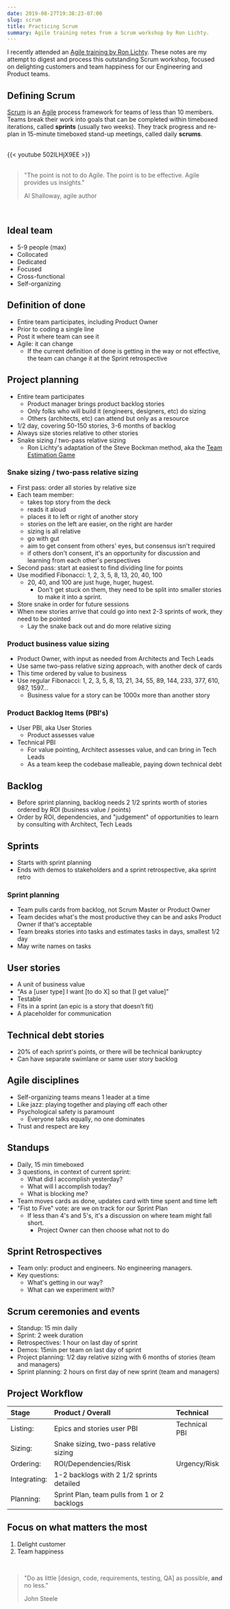 ```yaml
---
date: 2019-08-27T19:38:23-07:00
slug: scrum
title: Practicing Scrum
summary: Agile training notes from a Scrum workshop by Ron Lichty.
---
```


I recently attended an [Agile training by Ron Lichty](https://ronlichty.com/).
These notes are my attempt to digest and process this outstanding Scrum workshop,
focused on delighting customers and team happiness for our Engineering and
Product teams.

## Defining Scrum

[Scrum](https://en.wikipedia.org/wiki/Scrum_%28software_development%29) is an
[Agile](https://en.wikipedia.org/wiki/Agile_software_development)
process framework for teams of less than 10 members. Teams break their work
into goals that can be completed within timeboxed iterations, called **sprints**
(usually two weeks). They track progress and re-plan in 15-minute timeboxed
stand-up meetings, called daily **scrums**.

<br />
{{< youtube 502ILHjX9EE >}}
<br />
<br />

> "The point is not to do Agile. The point is to be effective. Agile provides us insights."
>
> Al Shalloway, agile author

<br />

## Ideal team

- 5-9 people (max)
- Collocated
- Dedicated
- Focused
- Cross-functional
- Self-organizing

## Definition of done

- Entire team participates, including Product Owner
- Prior to coding a single line
- Post it where team can see it
- Agile: it can change
  - If the current definition of done is getting in the way or not effective,
    the team can change it at the Sprint retrospective

## Project planning

- Entire team participates
  - Product manager brings product backlog stories
  - Only folks who will build it (engineers, designers, etc) do sizing
  - Others (architects, etc) can attend but only as a resource
- 1/2 day, covering 50-150 stories, 3-6 months of backlog
- Always size stories relative to other stories
- Snake sizing / two-pass relative sizing
  - Ron Lichty's adaptation of the Steve Bockman method, aka
    the [Team Estimation Game](https://www.agilelearninglabs.com/2012/05/how-to-play-the-team-estimation-game/)

### Snake sizing / two-pass relative sizing

- First pass: order all stories by relative size
- Each team member:
  - takes top story from the deck
  - reads it aloud
  - places it to left or right of another story
  - stories on the left are easier, on the right are harder
  - sizing is all relative
  - go with gut
  - aim to get consent from others' eyes, but consensus isn't required
  - if others don't consent, it's an opportunity for discussion and learning from each other's perspectives
- Second pass: start at easiest to find dividing line for points
- Use modified Fibonacci: 1, 2, 3, 5, 8, 13, 20, 40, 100
  - 20, 40, and 100 are just huge, huger, hugest.
    - Don't get stuck on them, they need to be split into smaller stories to make it into a sprint.
- Store snake in order for future sessions
- When new stories arrive that could go into next 2-3 sprints of work, they need to be pointed
  - Lay the snake back out and do more relative sizing

### Product business value sizing

- Product Owner, with input as needed from Architects and Tech Leads
- Use same two-pass relative sizing approach, with another deck of cards
- This time ordered by value to business
- Use regular Fibonacci: 1, 2, 3, 5, 8, 13, 21, 34, 55, 89, 144, 233, 377, 610, 987, 1597...
  - Business value for a story can be 1000x more than another story

### Product Backlog Items (PBI's)

- User PBI, aka User Stories
  - Product assesses value
- Technical PBI
  - For value pointing, Architect assesses value, and can bring in Tech Leads
  - As a team keep the codebase malleable, paying down technical debt

## Backlog

- Before sprint planning, backlog needs 2 1/2 sprints worth of stories ordered
  by ROI (business value / points)
- Order by ROI, dependencies, and "judgement" of opportunities to learn by
  consulting with Architect, Tech Leads

## Sprints

- Starts with sprint planning
- Ends with demos to stakeholders and a sprint retrospective, aka sprint retro

### Sprint planning

- Team pulls cards from backlog, not Scrum Master or Product Owner
- Team decides what's the most productive they can be and asks Product Owner if that's acceptable
- Team breaks stories into tasks and estimates tasks in days, smallest 1/2 day
- May write names on tasks

## User stories

- A unit of business value
- "As a [user type] I want [to do X] so that [I get value]"
- Testable
- Fits in a sprint (an epic is a story that doesn’t fit)
- A placeholder for communication

## Technical debt stories

- 20% of each sprint's points, or there will be technical bankruptcy
- Can have separate swimlane or same user story backlog

## Agile disciplines

- Self-organizing teams means 1 leader at a time
- Like jazz: playing together and playing off each other
- Psychological safety is paramount
  - Everyone talks equally, no one dominates
- Trust and respect are key

## Standups

- Daily, 15 min timeboxed
- 3 questions, in context of current sprint:
  - What did I accomplish yesterday?
  - What will I accomplish today?
  - What is blocking me?
- Team moves cards as done, updates card with time spent and time left
- "Fist to Five" vote: are we on track for our Sprint Plan
  - If less than 4's and 5's, it's a discussion on where team might fall short.
    - Project Owner can then choose what not to do

## Sprint Retrospectives

- Team only: product and engineers. No engineering managers.
- Key questions:
  - What's getting in our way?
  - What can we experiment with?

## Scrum ceremonies and events

- Standup: 15 min daily
- Sprint: 2 week duration
- Retrospectives: 1 hour on last day of sprint
- Demos: 15min per team on last day of sprint
- Project planning: 1/2 day relative sizing with 6 months of stories (team and managers)
- Sprint planning: 2 hours on first day of new sprint (team and managers)

## Project Workflow

| Stage        | Product / Overall                            | Technical     |
| :----------- | :------------------------------------------- | :------------ |
| Listing:     | Epics and stories user PBI                   | Technical PBI |
| Sizing:      | Snake sizing, two-pass relative sizing       |
| Ordering:    | ROI/Dependencies/Risk                        | Urgency/Risk  |
| Integrating: | 1-2 backlogs with 2 1/2 sprints detailed     |
| Planning:    | Sprint Plan, team pulls from 1 or 2 backlogs |

## Focus on what matters the most

1. Delight customer
2. Team happiness

<br />

> "Do as little [design, code, requirements, testing, QA] as possible, **and** no less."
>
> John Steele

<br />
